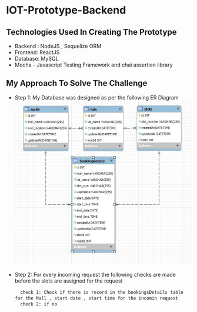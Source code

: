 # IOT-Prototype-Backend

## Technologies Used In Creating The Prototype
- Backend :  NodeJS , Sequelize ORM
- Frontend:  ReactJS
- Database:  MySQL
- Mocha - Javascript Testing Framework and chai assertion library

## My Approach To Solve The Challenge
- Step 1: My Database was designed as per the following ER Diagram
![](images/dbschema.jpg)
- Step 2: For every incoming request the following checks are made before the slots are assigned for the request

        check 1: Check if there is record in the bookingsDetails table for the Mall , start date , start time for the incomin request
        check 2: if no 


